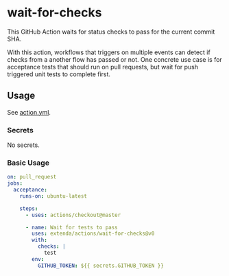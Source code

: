 # wait-for-checks

This GitHub Action waits for status checks to pass for the current commit SHA. 

With this action, workflows that triggers on multiple events can detect if checks from a another flow has passed or not.
One concrete use case is for acceptance tests that should run on pull requests, but wait for push triggered unit tests 
to complete first. 

## Usage

See [action.yml](action.yml).

### Secrets

No secrets.

### Basic Usage

```yaml
on: pull_request
jobs:
  acceptance:
    runs-on: ubuntu-latest

    steps:
      - uses: actions/checkout@master

      - name: Wait for tests to pass
        uses: extenda/actions/wait-for-checks@v0
        with:
          checks: |
            test
        env:
          GITHUB_TOKEN: ${{ secrets.GITHUB_TOKEN }}
```
